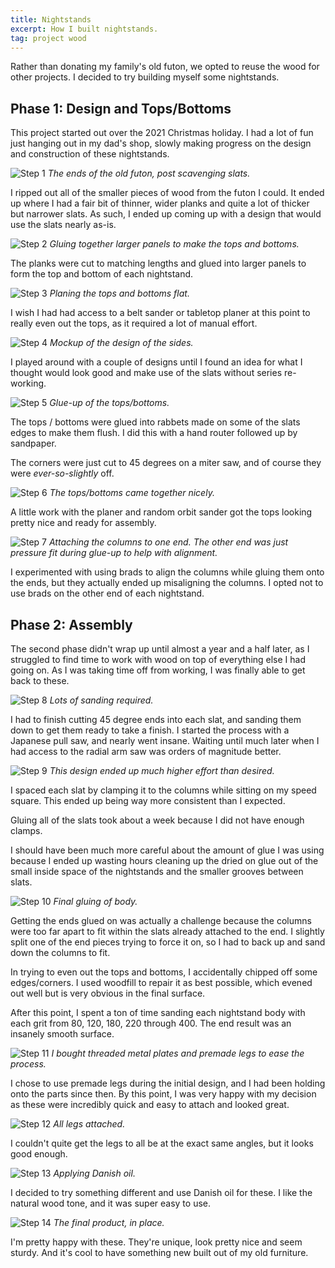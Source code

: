 ```yaml
---
title: Nightstands
excerpt: How I built nightstands.
tag: project wood
---
```


Rather than donating my family's old futon, we opted to reuse the wood for other projects.
I decided to try building myself some nightstands.

## Phase 1: Design and Tops/Bottoms

This project started out over the 2021 Christmas holiday.
I had a lot of fun just hanging out in my dad's shop, slowly making progress on the design and construction of these nightstands.

![Step 1](/assets/blog/nightstands/1.jpg)
*The ends of the old futon, post scavenging slats.*

I ripped out all of the smaller pieces of wood from the futon I could.
It ended up where I had a fair bit of thinner, wider planks and quite a lot of thicker but narrower slats.
As such, I ended up coming up with a design that would use the slats nearly as-is.

![Step 2](/assets/blog/nightstands/2.jpg)
*Gluing together larger panels to make the tops and bottoms.*

The planks were cut to matching lengths and glued into larger panels to form the top and bottom of each nightstand.

![Step 3](/assets/blog/nightstands/3.jpg)
*Planing the tops and bottoms flat.*

I wish I had had access to a belt sander or tabletop planer at this point to really even out the tops, as it required a lot of manual effort.

![Step 4](/assets/blog/nightstands/4.jpg)
*Mockup of the design of the sides.*

I played around with a couple of designs until I found an idea for what I thought would look good and make use of the slats without series re-working.

![Step 5](/assets/blog/nightstands/5.jpg)
*Glue-up of the tops/bottoms.*

The tops / bottoms were glued into rabbets made on some of the slats edges to make them flush.
I did this with a hand router followed up by sandpaper.

The corners were just cut to 45 degrees on a miter saw, and of course they were *ever-so-slightly* off.

![Step 6](/assets/blog/nightstands/6.jpg)
*The tops/bottoms came together nicely.*

A little work with the planer and random orbit sander got the tops looking pretty nice and ready for assembly.

![Step 7](/assets/blog/nightstands/7.jpg)
*Attaching the columns to one end.
The other end was just pressure fit during glue-up to help with alignment.*

I experimented with using brads to align the columns while gluing them onto the ends, but they actually ended up misaligning the columns.
I opted not to use brads on the other end of each nightstand.

## Phase 2: Assembly

The second phase didn't wrap up until almost a year and a half later, as I struggled to find time to work with wood on top of everything else I had going on.
As I was taking time off from working, I was finally able to get back to these.

![Step 8](/assets/blog/nightstands/8.jpg)
*Lots of sanding required.*

I had to finish cutting 45 degree ends into each slat, and sanding them down to get them ready to take a finish.
I started the process with a Japanese pull saw, and nearly went insane.
Waiting until much later when I had access to the radial arm saw was orders of magnitude better.

![Step 9](/assets/blog/nightstands/9.jpg)
*This design ended up much higher effort than desired.*

I spaced each slat by clamping it to the columns while sitting on my speed square.
This ended up being way more consistent than I expected.

Gluing all of the slats took about a week because I did not have enough clamps.

I should have been much more careful about the amount of glue I was using because I ended up wasting hours cleaning up the dried on glue out of the small inside space of the nightstands and the smaller grooves between slats.

![Step 10](/assets/blog/nightstands/10.jpg)
*Final gluing of body.*

Getting the ends glued on was actually a challenge because the columns were too far apart to fit within the slats already attached to the end.
I slightly split one of the end pieces trying to force it on, so I had to back up and sand down the columns to fit.

In trying to even out the tops and bottoms, I accidentally chipped off some edges/corners.
I used woodfill to repair it as best possible, which evened out well but is very obvious in the final surface.

After this point, I spent a ton of time sanding each nightstand body with each grit from 80, 120, 180, 220 through 400.
The end result was an insanely smooth surface.

![Step 11](/assets/blog/nightstands/11.jpg)
*I bought threaded metal plates and premade legs to ease the process.*

I chose to use premade legs during the initial design, and I had been holding onto the parts since then.
By this point, I was very happy with my decision as these were incredibly quick and easy to attach and looked great.

![Step 12](/assets/blog/nightstands/12.jpg)
*All legs attached.*

I couldn't quite get the legs to all be at the exact same angles, but it looks good enough.

![Step 13](/assets/blog/nightstands/13.jpg)
*Applying Danish oil.*

I decided to try something different and use Danish oil for these.
I like the natural wood tone, and it was super easy to use.

![Step 14](/assets/blog/nightstands/14.jpg)
*The final product, in place.*

I'm pretty happy with these.
They're unique, look pretty nice and seem sturdy.
And it's cool to have something new built out of my old furniture.